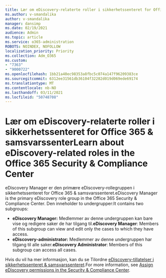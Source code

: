 ```yaml
---
title: Lær om eDiscovery-relaterte roller i sikkerhetssenteret for Office 365 & samsvarssenter
ms.author: v-smandalika
author: v-smandalika
manager: dansimp
ms.date: 02/19/2021
audience: Admin
ms.topic: article
ms.service: o365-administration
ROBOTS: NOINDEX, NOFOLLOW
localization_priority: Priority
ms.collection: Adm_O365
ms.custom:
- "7363"
- "9000722"
ms.openlocfilehash: 1bb21a40ec98353a8fbc5c074a147f96209383ce
ms.sourcegitcommit: 6312ee31561db36104f32282d019d069ede69174
ms.translationtype: MT
ms.contentlocale: nb-NO
ms.lasthandoff: 03/11/2021
ms.locfileid: "50748708"
---
```

# <a name="learn-about-ediscovery-related-roles-in-the-office-365-security--compliance-center"></a><span data-ttu-id="ca9a9-102">Lær om eDiscovery-relaterte roller i sikkerhetssenteret for Office 365 & samsvarssenter</span><span class="sxs-lookup"><span data-stu-id="ca9a9-102">Learn about eDiscovery-related roles in the Office 365 Security & Compliance Center</span></span>

<span data-ttu-id="ca9a9-103">eDiscovery Manager er den primære eDiscovery-rollegruppen i sikkerhetssenteret for Office 365 & samsvarssenteret.</span><span class="sxs-lookup"><span data-stu-id="ca9a9-103">eDiscovery Manager is the primary eDiscovery role group in the Office 365 Security & Compliance Center.</span></span> <span data-ttu-id="ca9a9-104">Den inneholder to undergrupper:</span><span class="sxs-lookup"><span data-stu-id="ca9a9-104">It contains two subgroups:</span></span>

- <span data-ttu-id="ca9a9-105">**eDiscovery Manager:** Medlemmer av denne undergruppen kan bare vise og redigere saker de har tilgang til.</span><span class="sxs-lookup"><span data-stu-id="ca9a9-105">**eDiscovery Manager**: Members of this subgroup can view and edit only the cases to which they have access.</span></span>
- <span data-ttu-id="ca9a9-106">**eDiscovery-administrator:** Medlemmer av denne undergruppen har tilgang til alle saker.</span><span class="sxs-lookup"><span data-stu-id="ca9a9-106">**eDiscovery Administrator**: Members of this subgroup can access all cases.</span></span>

<span data-ttu-id="ca9a9-107">Hvis du vil ha mer informasjon, kan du se Tilordne [eDiscovery-tillatelser i sikkerhetssenteret & samsvarssenteret](https://docs.microsoft.com/microsoft-365/compliance/assign-ediscovery-permissions).</span><span class="sxs-lookup"><span data-stu-id="ca9a9-107">For more information, see [Assign eDiscovery permissions in the Security & Compliance Center](https://docs.microsoft.com/microsoft-365/compliance/assign-ediscovery-permissions).</span></span>